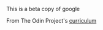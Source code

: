 This is a beta copy of google

From The Odin Project's [curriculum](http://www.theodinproject.com/courses/web-development-101/lessons/html-css)